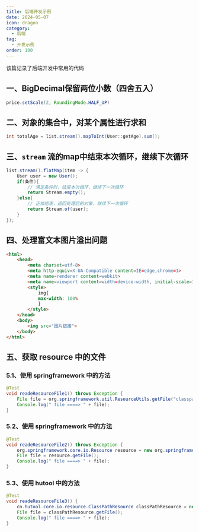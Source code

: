 ```yaml
---
title: 后端开发示例
date: 2024-05-07
icon: dragon
category:
  - 后端
tag:
  - 开发示例
order: 100
---
```


该篇记录了后端开发中常用的代码

<!-- more -->

## 一、BigDecimal保留两位小数（四舍五入）

```java
price.setScale(2, RoundingMode.HALF_UP)
```

## 二、对象的集合中，对某个属性进行求和

```java
int totalAge = list.stream().mapToInt(User::getAge).sum();
```

## 三、`stream` 流的map中结束本次循环，继续下次循环

```java
list.stream().flatMap(item -> {
	User user = new User();
	if(条件){
		// 满足条件时，结束本次循环，继续下一次循环
		return Stream.empty();
	}else{
		// 正常结束，返回处理后的对象，继续下一次循环
		return Stream.of(user);
	}
});
```


## 四、处理富文本图片溢出问题

```html
<html>
	<head>
		<meta charset=utf-8>
		<meta http-equiv=X-UA-Compatible content=IE=edge,chrome=1>
		<meta name=renderer content=webkit>
		<meta name=viewport content=width=device-width, initial-scale=1, maximum-scale=1, user-scalable=no>
		<style>
			img{
			max-width: 100%
			}
		</style>
	</head>
	<body>
		<img src="图片链接">
	</body>
</html>
```

## 五、获取 resource 中的文件

### 5.1、使用 springframework 中的方法

``` java
@Test
void readeResourceFile1() throws Exception {
	File file = org.springframework.util.ResourceUtils.getFile("classpath:doc/test.docx");
	Console.log(" file ====> " + file);
}
```

### 5.2、使用 springframework 中的方法
``` java
@Test
void readeResourceFile2() throws Exception {
	org.springframework.core.io.Resource resource = new org.springframework.core.io.ClassPathResource("doc/test.docx");
	File file = resource.getFile();
	Console.log(" file ====> " + file);
}
```

### 5.3、使用 hutool 中的方法
``` java
@Test
void readeResourceFile3() {
	cn.hutool.core.io.resource.ClassPathResource classPathResource = new cn.hutool.core.io.resource.ClassPathResource("doc/test.docx");
	File file = classPathResource.getFile();
	Console.log(" file ====> " + file);
}
```